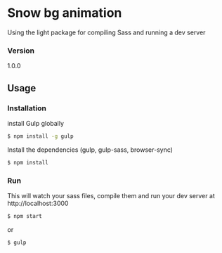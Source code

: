# Snow bg animation

Using the light package for compiling Sass and running a dev server

### Version
1.0.0

## Usage


### Installation

install Gulp globally
```sh
$ npm install -g gulp
```

Install the dependencies (gulp, gulp-sass, browser-sync)

```sh
$ npm install
```

### Run

This will watch your sass files, compile them and run your dev server at http://localhost:3000

```sh
$ npm start
```

or

```sh
$ gulp
```

